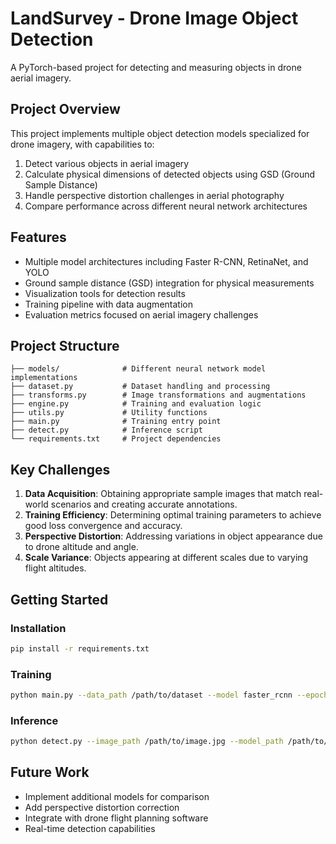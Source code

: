 # LandSurvey - Drone Image Object Detection

A PyTorch-based project for detecting and measuring objects in drone aerial imagery.

## Project Overview

This project implements multiple object detection models specialized for drone imagery, with capabilities to:

1. Detect various objects in aerial imagery
2. Calculate physical dimensions of detected objects using GSD (Ground Sample Distance)
3. Handle perspective distortion challenges in aerial photography
4. Compare performance across different neural network architectures

## Features

- Multiple model architectures including Faster R-CNN, RetinaNet, and YOLO
- Ground sample distance (GSD) integration for physical measurements
- Visualization tools for detection results
- Training pipeline with data augmentation
- Evaluation metrics focused on aerial imagery challenges

## Project Structure

```
├── models/              # Different neural network model implementations
├── dataset.py           # Dataset handling and processing
├── transforms.py        # Image transformations and augmentations
├── engine.py            # Training and evaluation logic
├── utils.py             # Utility functions
├── main.py              # Training entry point
├── detect.py            # Inference script
└── requirements.txt     # Project dependencies
```

## Key Challenges

1. **Data Acquisition**: Obtaining appropriate sample images that match real-world scenarios and creating accurate annotations.
2. **Training Efficiency**: Determining optimal training parameters to achieve good loss convergence and accuracy.
3. **Perspective Distortion**: Addressing variations in object appearance due to drone altitude and angle.
4. **Scale Variance**: Objects appearing at different scales due to varying flight altitudes.

## Getting Started

### Installation

```bash
pip install -r requirements.txt
```

### Training

```bash
python main.py --data_path /path/to/dataset --model faster_rcnn --epochs 10
```

### Inference

```bash
python detect.py --image_path /path/to/image.jpg --model_path /path/to/model.pth --gsd 0.05
```

## Future Work

- Implement additional models for comparison
- Add perspective distortion correction
- Integrate with drone flight planning software
- Real-time detection capabilities
